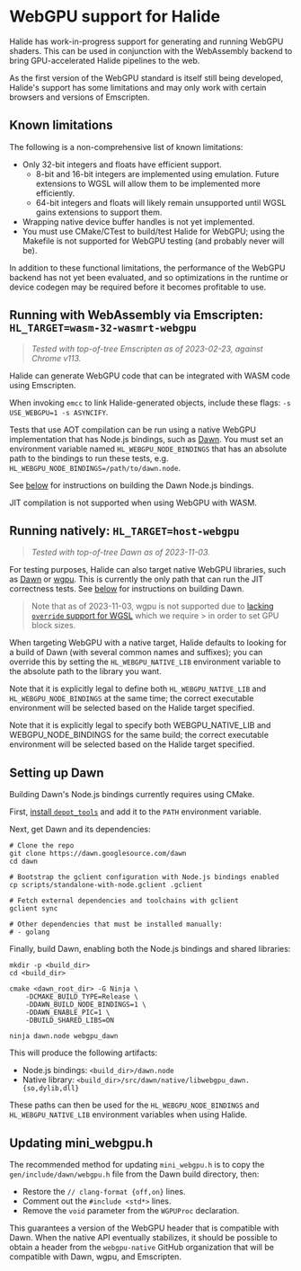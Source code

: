 # WebGPU support for Halide

Halide has work-in-progress support for generating and running WebGPU shaders.
This can be used in conjunction with the WebAssembly backend to bring
GPU-accelerated Halide pipelines to the web.

As the first version of the WebGPU standard is itself still being developed,
Halide's support has some limitations and may only work with certain browsers
and versions of Emscripten.

## Known limitations

The following is a non-comprehensive list of known limitations:

-   Only 32-bit integers and floats have efficient support.
    * 8-bit and 16-bit integers are implemented using emulation. Future
      extensions to WGSL will allow them to be implemented more efficiently.
    * 64-bit integers and floats will likely remain unsupported until WGSL gains
      extensions to support them.
-   Wrapping native device buffer handles is not yet implemented.
-   You must use CMake/CTest to build/test Halide for WebGPU; using the Makefile
    is not supported for WebGPU testing (and probably never will be).

In addition to these functional limitations, the performance of the WebGPU
backend has not yet been evaluated, and so optimizations in the runtime or
device codegen may be required before it becomes profitable to use.

## Running with WebAssembly via Emscripten: `HL_TARGET=wasm-32-wasmrt-webgpu`

> _Tested with top-of-tree Emscripten as of 2023-02-23, against Chrome v113._

Halide can generate WebGPU code that can be integrated with WASM code using
Emscripten.

When invoking `emcc` to link Halide-generated objects, include these flags:
`-s USE_WEBGPU=1 -s ASYNCIFY`.

Tests that use AOT compilation can be run using a native WebGPU implementation
that has Node.js bindings, such as [Dawn](dawn.googlesource.com/dawn/).
You must set an environment variable named `HL_WEBGPU_NODE_BINDINGS` that
has an absolute path to the bindings to run these tests, e.g. `HL_WEBGPU_NODE_BINDINGS=/path/to/dawn.node`.

See [below](#setting-up-dawn) for instructions on building the Dawn Node.js
bindings.

JIT compilation is not supported when using WebGPU with WASM.

## Running natively: `HL_TARGET=host-webgpu`

> _Tested with top-of-tree Dawn as of 2023-11-03._

For testing purposes, Halide can also target native WebGPU libraries, such as
[Dawn](dawn.googlesource.com/dawn/) or [wgpu](github.com/gfx-rs/wgpu).
This is currently the only path that can run the JIT correctness tests.
See [below](#setting-up-dawn) for instructions on building Dawn.

> Note that as of 2023-11-03, wgpu is not supported due to
> [lacking `override` support for WGSL](https://github.com/gfx-rs/wgpu/issues/1762)
> which we require > in order to set GPU block sizes.

When targeting WebGPU with a native target, Halide defaults to looking for a
build of Dawn (with several common names and suffixes); you can override this
by setting the `HL_WEBGPU_NATIVE_LIB` environment variable to the absolute path
to the library you want.

Note that it is explicitly legal to define both `HL_WEBGPU_NATIVE_LIB` and
`HL_WEBGPU_NODE_BINDINGS` at the same time; the correct executable environment
will be selected based on the Halide target specified.

Note that it is explicitly legal to specify both WEBGPU_NATIVE_LIB and
WEBGPU_NODE_BINDINGS for the same build; the correct executable environment
will be selected based on the Halide target specified.

## Setting up Dawn

Building Dawn's Node.js bindings currently requires using CMake.

First, [install `depot_tools`](commondatastorage.googleapis.com/chrome-infra-docs/flat/depot_tools/docs/html/depot_tools_tutorial.html#_setting_up) and add it to the
`PATH` environment variable.

Next, get Dawn and its dependencies:

    # Clone the repo
    git clone https://dawn.googlesource.com/dawn
    cd dawn

    # Bootstrap the gclient configuration with Node.js bindings enabled
    cp scripts/standalone-with-node.gclient .gclient

    # Fetch external dependencies and toolchains with gclient
    gclient sync

    # Other dependencies that must be installed manually:
    # - golang

Finally, build Dawn, enabling both the Node.js bindings and shared libraries:

    mkdir -p <build_dir>
    cd <build_dir>

    cmake <dawn_root_dir> -G Ninja \
        -DCMAKE_BUILD_TYPE=Release \
        -DDAWN_BUILD_NODE_BINDINGS=1 \
        -DDAWN_ENABLE_PIC=1 \
        -DBUILD_SHARED_LIBS=ON

    ninja dawn.node webgpu_dawn

This will produce the following artifacts:
- Node.js bindings: `<build_dir>/dawn.node`
- Native library: `<build_dir>/src/dawn/native/libwebgpu_dawn.{so,dylib,dll}`

These paths can then be used for the `HL_WEBGPU_NODE_BINDINGS` and
`HL_WEBGPU_NATIVE_LIB` environment variables when using Halide.

## Updating mini_webgpu.h

The recommended method for updating `mini_webgpu.h` is to copy the
`gen/include/dawn/webgpu.h` file from the Dawn build directory, then:
- Restore the `// clang-format {off,on}` lines.
- Comment out the `#include <std*>` lines.
- Remove the `void` parameter from the `WGPUProc` declaration.

This guarantees a version of the WebGPU header that is compatible with Dawn.
When the native API eventually stabilizes, it should be possible to obtain a
header from the `webgpu-native` GitHub organization that will be compatible
with Dawn, wgpu, and Emscripten.
